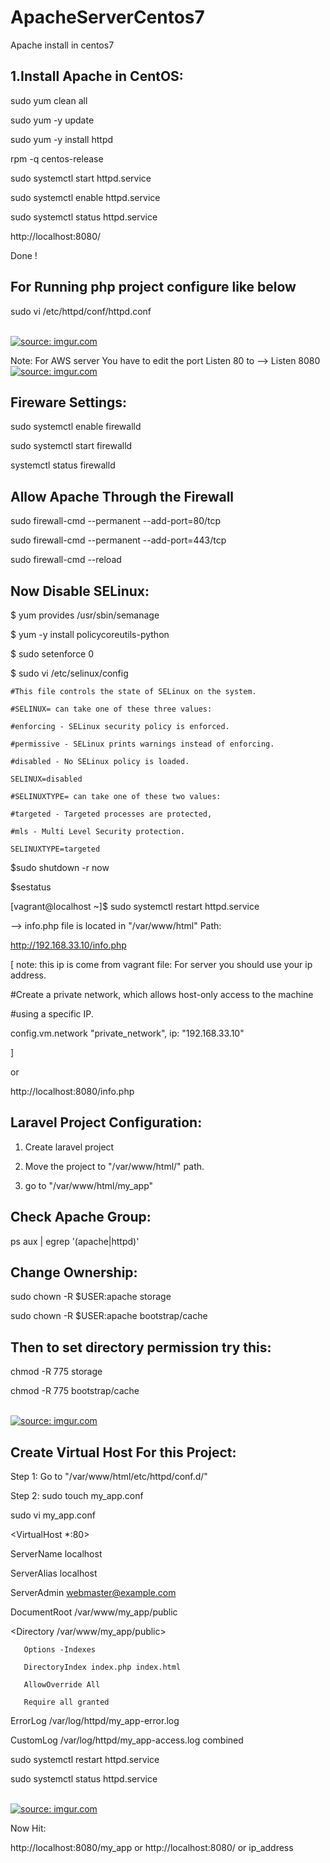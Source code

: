 # ApacheServerCentos7
Apache install in centos7

1.Install Apache in CentOS:
---------------------------
sudo yum clean all

sudo yum -y update

sudo yum -y install httpd

rpm -q centos-release

sudo systemctl start httpd.service

sudo systemctl enable httpd.service

sudo systemctl status httpd.service

http://localhost:8080/

Done !

For Running php project configure like below
----------------------------------------------------

sudo vi  /etc/httpd/conf/httpd.conf

</br>
<a href="https://imgur.com/8yQkS0i"><img src="https://i.imgur.com/8yQkS0i.png" title="source: imgur.com" /></a>

Note: For AWS server You have to edit the port Listen 80 to --> Listen 8080
</br>
<a href="https://imgur.com/HhujVVc"><img src="https://i.imgur.com/HhujVVc.png" title="source: imgur.com" /></a>


Fireware Settings:
-----------------------

sudo systemctl enable firewalld

sudo systemctl start firewalld

systemctl status firewalld


Allow Apache Through the Firewall
--------------------------------------

sudo firewall-cmd --permanent --add-port=80/tcp

sudo firewall-cmd --permanent --add-port=443/tcp

sudo firewall-cmd --reload



Now Disable SELinux:
--------------------------

$ yum provides /usr/sbin/semanage

$ yum -y install policycoreutils-python

$ sudo setenforce 0

$ sudo vi /etc/selinux/config


    #This file controls the state of SELinux on the system.
    
    #SELINUX= can take one of these three values:
    
    #enforcing - SELinux security policy is enforced.
    
    #permissive - SELinux prints warnings instead of enforcing.
    
    #disabled - No SELinux policy is loaded.
    
    SELINUX=disabled
    
    #SELINUXTYPE= can take one of these two values:
    
    #targeted - Targeted processes are protected,
    
    #mls - Multi Level Security protection.
    
    SELINUXTYPE=targeted
    
$sudo shutdown -r now

$sestatus


[vagrant@localhost ~]$ sudo systemctl restart httpd.service


--> info.php file is located in "/var/www/html" Path:


http://192.168.33.10/info.php 

[
note: this ip is come from vagrant file: For server you should use your ip address.

  #Create a private network, which allows host-only access to the machine
  
  #using a specific IP.
  
  config.vm.network "private_network", ip: "192.168.33.10"
  
]

or

http://localhost:8080/info.php


Laravel Project Configuration:
-------------------------------------
1. Create laravel project

2. Move the project to "/var/www/html/" path.

3. go to "/var/www/html/my_app"


Check Apache Group:
---------------------

ps aux | egrep '(apache|httpd)'


Change Ownership:
---------------------

sudo chown -R $USER:apache storage

sudo chown -R $USER:apache bootstrap/cache


Then to set directory permission try this:
--------------------------------------------

chmod -R 775 storage

chmod -R 775 bootstrap/cache

</br>
<a href="https://imgur.com/nNkFVaq"><img src="https://i.imgur.com/nNkFVaq.png" title="source: imgur.com" /></a>

Create Virtual Host For this Project:
------------------------------------------
Step 1: Go to "/var/www/html/etc/httpd/conf.d/"

Step 2: sudo touch my_app.conf

sudo vi my_app.conf


<VirtualHost *:80>

   ServerName localhost
   
   ServerAlias localhost
   
   ServerAdmin webmaster@example.com
   
   DocumentRoot /var/www/my_app/public
   

   <Directory /var/www/my_app/public>
   
       Options -Indexes
       
       DirectoryIndex index.php index.html
       
       AllowOverride All
       
       Require all granted
       
   </Directory>
   

   ErrorLog /var/log/httpd/my_app-error.log
   
   CustomLog /var/log/httpd/my_app-access.log combined
   
</VirtualHost>



sudo systemctl restart httpd.service

sudo systemctl status httpd.service


</br>
<a href="https://imgur.com/EqM0K4G"><img src="https://i.imgur.com/EqM0K4G.png" title="source: imgur.com" /></a>

Now Hit:

http://localhost:8080/my_app or http://localhost:8080/ or ip_address



